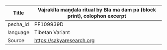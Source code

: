 |Title | Vajrakīla maṇḍala ritual by Bla ma dam pa (block print), colophon excerpt 
| --- | --- 
|pecha_id | PF109939D
|language | Tibetan Variant
|Source | https://sakyaresearch.org